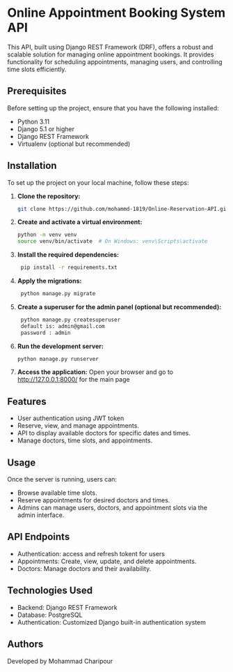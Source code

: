 # Online Appointment Booking System API

This API, built using Django REST Framework (DRF), offers a robust and scalable solution for managing online appointment bookings. It provides functionality for scheduling appointments, managing users, and controlling time slots efficiently.

## Prerequisites
Before setting up the project, ensure that you have the following installed:

- Python 3.11
- Django 5.1 or higher
- Django REST Framework
- Virtualenv (optional but recommended)

## Installation

To set up the project on your local machine, follow these steps:

1. **Clone the repository:**
   ```bash
   git clone https://github.com/mohammd-1819/Online-Reservation-API.git


2. **Create and activate a virtual environment:**
    ```bash
    python -m venv venv
    source venv/bin/activate  # On Windows: venv\Scripts\activate


3. **Install the required dependencies:**
   ```bash
    pip install -r requirements.txt


4. **Apply the migrations:**
   ```bash
    python manage.py migrate


5. **Create a superuser for the admin panel (optional but recommended):**
   ```bash
    python manage.py createsuperuser
    default is: admin@gmail.com
    password : admin


6. **Run the development server:**
    ```bash
    python manage.py runserver


7. **Access the application:**
    Open your browser and go to http://127.0.0.1:8000/ for the main page


## Features
- User authentication using JWT token
- Reserve, view, and manage appointments.
- API to display available doctors for specific dates and times.
- Manage doctors, time slots, and appointments.

## Usage
Once the server is running, users can:

- Browse available time slots.
- Reserve appointments for desired doctors and times.
- Admins can manage users, doctors, and appointment slots via the admin interface.

## API Endpoints
- Authentication: access and refresh tokent for users
- Appointments: Create, view, update, and delete appointments.
- Doctors: Manage doctors and their availability.

## Technologies Used
- Backend: Django REST Framework
- Database: PostgreSQL
- Authentication: Customized Django built-in authentication system

## Authors
Developed by Mohammad Charipour

